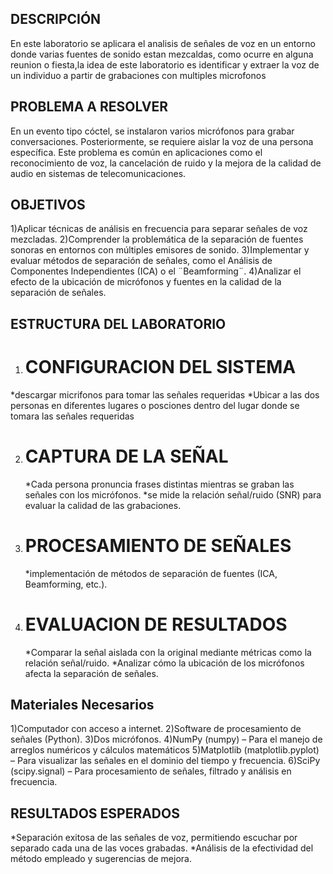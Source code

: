 ## DESCRIPCIÓN

En este laboratorio se aplicara el analisis de señales de voz en un entorno donde varias 
fuentes de sonido estan mezcaldas, como ocurre en alguna reunion o fiesta,la idea de este 
laboratorio es identificar y extraer la voz de un individuo a partir de grabaciones con multiples 
microfonos 

## PROBLEMA A RESOLVER 
En un evento tipo cóctel, se instalaron varios micrófonos para grabar conversaciones. Posteriormente, 
se requiere aislar la voz de una persona específica. Este problema es común en aplicaciones como el reconocimiento de voz, la cancelación de ruido y la mejora de la calidad de audio en sistemas de telecomunicaciones.

## OBJETIVOS

1)Aplicar técnicas de análisis en frecuencia para separar señales de voz mezcladas.
2)Comprender la problemática de la separación de fuentes sonoras en entornos con múltiples emisores de sonido.
3)Implementar y evaluar métodos de separación de señales,
como el Análisis de Componentes Independientes (ICA) o el ¨Beamforming¨.
4)Analizar el efecto de la ubicación de micrófonos y fuentes en la calidad de la separación de señales.

## ESTRUCTURA DEL LABORATORIO

1) # CONFIGURACION DEL SISTEMA
  *descargar micrifonos para tomar las señales requeridas 
  *Ubicar a las dos personas en diferentes lugares o posciones dentro 
  del lugar donde se tomara las señales  requeridas 
  
2) # CAPTURA DE LA SEÑAL
   *Cada persona pronuncia frases distintas mientras se graban las señales con los micrófonos.
   *se mide la relación señal/ruido (SNR) para evaluar la calidad de las grabaciones.
   
4) # PROCESAMIENTO DE SEÑALES
   *implementación de métodos de separación de fuentes (ICA, Beamforming, etc.).

5) # EVALUACION DE RESULTADOS
   *Comparar la señal aislada con la original mediante métricas como la relación señal/ruido.
   *Analizar cómo la ubicación de los micrófonos afecta la separación de señales.
   
## Materiales Necesarios
1)Computador con acceso a internet.
2)Software de procesamiento de señales (Python).
3)Dos micrófonos.
4)NumPy (numpy) – Para el manejo de arreglos numéricos y cálculos matemáticos
5)Matplotlib (matplotlib.pyplot) – Para visualizar las señales en el dominio del tiempo y frecuencia.
6)SciPy (scipy.signal) – Para procesamiento de señales, filtrado y análisis en frecuencia.

## RESULTADOS ESPERADOS

*Separación exitosa de las señales de voz, permitiendo escuchar por separado cada una de las voces grabadas.
*Análisis de la efectividad del método empleado y sugerencias de mejora.


